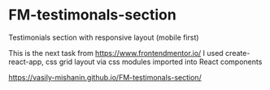 # FM-testimonals-section
Testimonials section with responsive layout (mobile first)

This is the next task from https://www.frontendmentor.io/
I used create-react-app, css grid layout via css modules imported into React components

https://vasily-mishanin.github.io/FM-testimonals-section/
